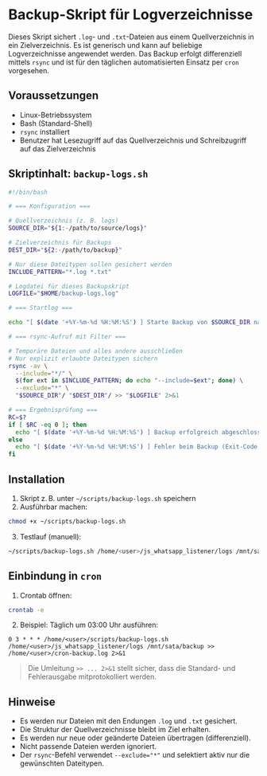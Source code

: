 # Backup-Skript für Logverzeichnisse

Dieses Skript sichert `.log`- und `.txt`-Dateien aus einem Quellverzeichnis in ein Zielverzeichnis. Es ist generisch und kann auf beliebige Logverzeichnisse angewendet werden. Das Backup erfolgt differenziell mittels `rsync` und ist für den täglichen automatisierten Einsatz per `cron` vorgesehen.

## Voraussetzungen

- Linux-Betriebssystem
- Bash (Standard-Shell)
- `rsync` installiert
- Benutzer hat Lesezugriff auf das Quellverzeichnis und Schreibzugriff auf das Zielverzeichnis

## Skriptinhalt: `backup-logs.sh`

```bash
#!/bin/bash

# === Konfiguration ===

# Quellverzeichnis (z. B. logs)
SOURCE_DIR="${1:-/path/to/source/logs}"

# Zielverzeichnis für Backups
DEST_DIR="${2:-/path/to/backup}"

# Nur diese Dateitypen sollen gesichert werden
INCLUDE_PATTERN="*.log *.txt"

# Logdatei für dieses Backupskript
LOGFILE="$HOME/backup-logs.log"

# === Startlog ===

echo "[ $(date '+%Y-%m-%d %H:%M:%S') ] Starte Backup von $SOURCE_DIR nach $DEST_DIR" >> "$LOGFILE"

# === rsync-Aufruf mit Filter ===

# Temporäre Dateien und alles andere ausschließen
# Nur explizit erlaubte Dateitypen sichern
rsync -av \
  --include="*/" \
  $(for ext in $INCLUDE_PATTERN; do echo "--include=$ext"; done) \
  --exclude="*" \
  "$SOURCE_DIR"/ "$DEST_DIR"/ >> "$LOGFILE" 2>&1

# === Ergebnisprüfung ===
RC=$?
if [ $RC -eq 0 ]; then
  echo "[ $(date '+%Y-%m-%d %H:%M:%S') ] Backup erfolgreich abgeschlossen" >> "$LOGFILE"
else
  echo "[ $(date '+%Y-%m-%d %H:%M:%S') ] Fehler beim Backup (Exit-Code $RC)" >> "$LOGFILE"
fi
````

## Installation

1. Skript z. B. unter `~/scripts/backup-logs.sh` speichern
2. Ausführbar machen:

```bash
chmod +x ~/scripts/backup-logs.sh
```

3. Testlauf (manuell):

```bash
~/scripts/backup-logs.sh /home/<user>/js_whatsapp_listener/logs /mnt/sata/backup
```

## Einbindung in `cron`

1. Crontab öffnen:

```bash
crontab -e
```

2. Beispiel: Täglich um 03:00 Uhr ausführen:

```cron
0 3 * * * /home/<user>/scripts/backup-logs.sh /home/<user>/js_whatsapp_listener/logs /mnt/sata/backup >> /home/<user>/cron-backup.log 2>&1
```

> Die Umleitung `>> ... 2>&1` stellt sicher, dass die Standard- und Fehlerausgabe mitprotokolliert werden.

## Hinweise

* Es werden nur Dateien mit den Endungen `.log` und `.txt` gesichert.
* Die Struktur der Quellverzeichnisse bleibt im Ziel erhalten.
* Es werden nur neue oder geänderte Dateien übertragen (differenziell).
* Nicht passende Dateien werden ignoriert.
* Der `rsync`-Befehl verwendet `--exclude="*"` und selektiert aktiv nur die gewünschten Dateitypen.  



